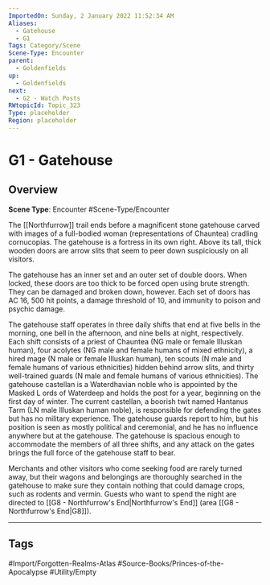 ```yaml
---
ImportedOn: Sunday, 2 January 2022 11:52:34 AM
Aliases:
  - Gatehouse
  - G1
Tags: Category/Scene
Scene-Type: Encounter
parent:
  - Goldenfields
up:
  - Goldenfields
next:
  - G2 - Watch Posts
RWtopicId: Topic_323
Type: placeholder
Region: placeholder
---
```

# G1 - Gatehouse
## Overview
**Scene Type**: Encounter
#Scene-Type/Encounter

The [[Northfurrow]] trail ends before a magnificent stone gatehouse carved with images of a full-bodied woman (representations of Chauntea) cradling cornucopias. The gatehouse is a fortress in its own right. Above its tall, thick wooden doors are arrow slits that seem to peer down suspiciously on all visitors.

The gatehouse has an inner set and an outer set of double doors. When locked, these doors are too thick to be forced open using brute strength. They can be damaged and broken down, however. Each set of doors has AC 16, 500 hit points, a damage threshold of 10, and immunity to poison and psychic damage.

The gatehouse staff operates in three daily shifts that end at five bells in the morning, one bell in the afternoon, and nine bells at night, respectively. Each shift consists of a priest of Chauntea (NG male or female Illuskan human), four acolytes (NG male and female humans of mixed ethnicity), a hired mage (N male or female Illuskan human), ten scouts (N male and female humans of various ethnicities) hidden behind arrow slits, and thirty well-trained guards (N male and female humans of various ethnicities). The gatehouse castellan is a Waterdhavian noble who is appointed by the Masked L ords of Waterdeep and holds the post for a year, beginning on the first day of winter. The current castellan, a boorish twit named Hantanus Tarm (LN male Illuskan human noble), is responsible for defending the gates but has no military experience. The gatehouse guards report to him, but his position is seen as mostly political and ceremonial, and he has no influence anywhere but at the gatehouse. The gatehouse is spacious enough to accommodate the members of all three shifts, and any attack on the gates brings the full force of the gatehouse staff to bear.

Merchants and other visitors who come seeking food are rarely turned away, but their wagons and belongings are thoroughly searched in the gatehouse to make sure they contain nothing that could damage crops, such as rodents and vermin. Guests who want to spend the night are directed to [[G8 - Northfurrow's End|Northfurrow's End]] (area [[G8 - Northfurrow's End|G8]]).


---
## Tags
#Import/Forgotten-Realms-Atlas #Source-Books/Princes-of-the-Apocalypse #Utility/Empty

